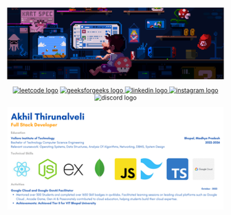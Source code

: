 ![GIF](Readme_assets/225813708-98b745f2-7d22-48cf-9150-083f1b00d6c9.gif)

<div align="Center">
  
<a href="https://leetcode.com/u/akhilthirunalveli/" target="_blank">
    <img src="https://img.shields.io/static/v1?message=LeetCode&logo=leetcode&label=&color=black&logoColor=white&labelColor=&style=for-the-badge" height="35" alt="leetcode logo" /></a>
  <a href="https://www.geeksforgeeks.org/" target="_blank">
    <img src="https://img.shields.io/static/v1?message=GeeksForGeeks&logo=geeksforgeeks&label=&color=0F9D58&logoColor=white&labelColor=&style=for-the-badge" height="35" alt="geeksforgeeks logo" />
  </a>
  <a href="https://www.linkedin.com/in/akhilthirunalveli/" target="_blank">
    <img src="https://img.shields.io/static/v1?message=LinkedIn&logo=linkedin&label=&color=0077B5&logoColor=white&labelColor=&style=for-the-badge" height="35" alt="linkedin logo" />
  </a>
  <a href="https://www.instagram.com/akkhil05/" target="_blank">
    <img src="https://img.shields.io/static/v1?message=Instagram&logo=instagram&label=&color=E4405F&logoColor=white&labelColor=&style=for-the-badge" height="35" alt="instagram logo" />
  </a>
<img src="https://img.shields.io/static/v1?message=Discord&logo=discord&label=&color=7289DA&logoColor=white&labelColor=&style=for-the-badge" height="35" alt="discord logo" 
</div>

![Photo](Readme_assets/Personal_Information.png)

<br>
